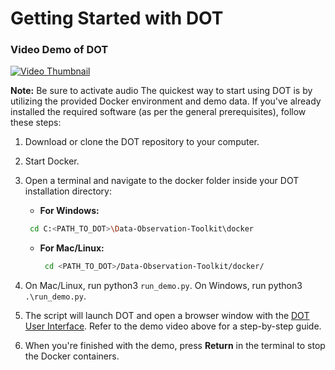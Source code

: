 # Getting Started with DOT
### Video Demo of DOT 

[![Video Thumbnail](https://user-images.githubusercontent.com/8402586/195226567-fe035544-7075-4750-8bd8-ddfa7f57a811.jpg)](https://user-images.githubusercontent.com/8402586/195226567-fe035544-7075-4750-8bd8-ddfa7f57a811.mp4)

**Note:** Be sure to activate audio 
The quickest way to start using DOT is by utilizing the provided Docker environment and demo data. If you've already installed the required software (as per the general prerequisites), follow these steps:
1.	Download or clone the DOT repository to your computer.
2.	Start Docker.
3.	Open a terminal and navigate to the docker folder inside your DOT installation directory:

      - **For Windows:**
       ```bash
        cd C:<PATH_TO_DOT>\Data-Observation-Toolkit\docker
       ```
     - **For Mac/Linux:**
       ```bash
        cd <PATH_TO_DOT>/Data-Observation-Toolkit/docker/
       ```
4.	On Mac/Linux, run python3 ```run_demo.py```. On Windows, run python3 ```.\run_demo.py```.
5.	The script will launch DOT and open a browser window with the [DOT User Interface](http://localhost:82/app/data-observation-toolkit/run-log-634491ea0da61b0e9f38760d?embed=True). Refer to the demo video above for a step-by-step guide.
6.	When you're finished with the demo, press **Return** in the terminal to stop the Docker containers.